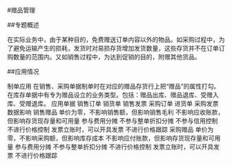 #赠品管理

##专题概述

在实际业务中，由于某种目的，免费赠送订单内容以外的物品。如采购过程中，为了避免运输产生的损耗，发货时对易损存货增加发货数量，这些存货并不在订单订购数量的范围内。又如销售过程中，为达到促销的目的，附赠其他货品。

##应用情况

制单应用
在销售、采购单据制单时在对应的赠品存货行上把“赠品”的属性打勾。
在库存单据中有专为赠品设立的业务类型。包括：赠品出库、赠品退库、受赠入库、受赠退库。
应用单据
销售订单
销货单
销售发票
采购订单
进货单
采购发票
数据影响
销售赠品
单价为零，不影响销售额，但影响销售毛利
不影响应收账款，但影响存货现存量和可用量
参与费用分摊
不参与整单折扣分摊
不参与信用控制
不进行价格控制
发票立账时，可以开具发票
不进行价格跟踪
采购赠品
单价为零，不影响采购额，但影响库存成本
不影响应付账款，但影响存货现存量和可用量
参与费用分摊
不参与整单折扣分摊
不进行价格控制
发票立账时，可以开具发票
不进行价格跟踪
